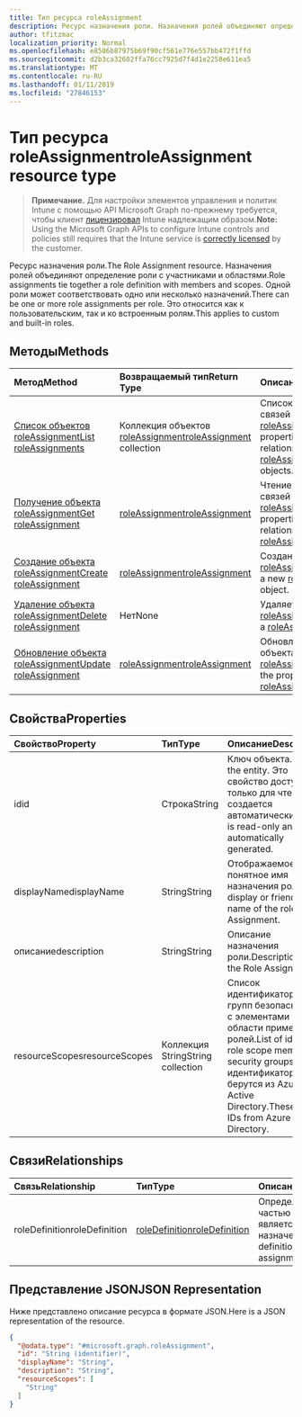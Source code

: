 ```yaml
---
title: Тип ресурса roleAssignment
description: Ресурс назначения роли. Назначения ролей объединяют определение роли с участниками и областями. Одной роли может соответствовать одно или несколько назначений. Это относится как к настраиваемым, так и ко встроенным ролям.
author: tfitzmac
localization_priority: Normal
ms.openlocfilehash: e8506b87975b69f90cf561e776e557bb472f1ffd
ms.sourcegitcommit: d2b3ca32602ffa76cc7925d7f4d1e2258e611ea5
ms.translationtype: MT
ms.contentlocale: ru-RU
ms.lasthandoff: 01/11/2019
ms.locfileid: "27846153"
---
```

# <a name="roleassignment-resource-type"></a><span data-ttu-id="dc4c1-106">Тип ресурса roleAssignment</span><span class="sxs-lookup"><span data-stu-id="dc4c1-106">roleAssignment resource type</span></span>

> <span data-ttu-id="dc4c1-107">**Примечание.** Для настройки элементов управления и политик Intune с помощью API Microsoft Graph по-прежнему требуется, чтобы клиент [лицензировал](https://go.microsoft.com/fwlink/?linkid=839381) Intune надлежащим образом.</span><span class="sxs-lookup"><span data-stu-id="dc4c1-107">**Note:** Using the Microsoft Graph APIs to configure Intune controls and policies still requires that the Intune service is [correctly licensed](https://go.microsoft.com/fwlink/?linkid=839381) by the customer.</span></span>

<span data-ttu-id="dc4c1-108">Ресурс назначения роли.</span><span class="sxs-lookup"><span data-stu-id="dc4c1-108">The Role Assignment resource.</span></span> <span data-ttu-id="dc4c1-109">Назначения ролей объединяют определение роли с участниками и областями.</span><span class="sxs-lookup"><span data-stu-id="dc4c1-109">Role assignments tie together a role definition with members and scopes.</span></span> <span data-ttu-id="dc4c1-110">Одной роли может соответствовать одно или несколько назначений.</span><span class="sxs-lookup"><span data-stu-id="dc4c1-110">There can be one or more role assignments per role.</span></span> <span data-ttu-id="dc4c1-111">Это относится как к пользовательским, так и ко встроенным ролям.</span><span class="sxs-lookup"><span data-stu-id="dc4c1-111">This applies to custom and built-in roles.</span></span>
## <a name="methods"></a><span data-ttu-id="dc4c1-112">Методы</span><span class="sxs-lookup"><span data-stu-id="dc4c1-112">Methods</span></span>
|<span data-ttu-id="dc4c1-113">Метод</span><span class="sxs-lookup"><span data-stu-id="dc4c1-113">Method</span></span>|<span data-ttu-id="dc4c1-114">Возвращаемый тип</span><span class="sxs-lookup"><span data-stu-id="dc4c1-114">Return Type</span></span>|<span data-ttu-id="dc4c1-115">Описание</span><span class="sxs-lookup"><span data-stu-id="dc4c1-115">Description</span></span>|
|:---|:---|:---|
|[<span data-ttu-id="dc4c1-116">Список объектов roleAssignment</span><span class="sxs-lookup"><span data-stu-id="dc4c1-116">List roleAssignments</span></span>](../api/intune-rbac-roleassignment-list.md)|<span data-ttu-id="dc4c1-117">Коллекция объектов [roleAssignment](../resources/intune-rbac-roleassignment.md)</span><span class="sxs-lookup"><span data-stu-id="dc4c1-117">[roleAssignment](../resources/intune-rbac-roleassignment.md) collection</span></span>|<span data-ttu-id="dc4c1-118">Список свойств и связей объектов [roleAssignment](../resources/intune-rbac-roleassignment.md).</span><span class="sxs-lookup"><span data-stu-id="dc4c1-118">List properties and relationships of the [roleAssignment](../resources/intune-rbac-roleassignment.md) objects.</span></span>|
|[<span data-ttu-id="dc4c1-119">Получение объекта roleAssignment</span><span class="sxs-lookup"><span data-stu-id="dc4c1-119">Get roleAssignment</span></span>](../api/intune-rbac-roleassignment-get.md)|[<span data-ttu-id="dc4c1-120">roleAssignment</span><span class="sxs-lookup"><span data-stu-id="dc4c1-120">roleAssignment</span></span>](../resources/intune-rbac-roleassignment.md)|<span data-ttu-id="dc4c1-121">Чтение свойств и связей объекта [roleAssignment](../resources/intune-rbac-roleassignment.md).</span><span class="sxs-lookup"><span data-stu-id="dc4c1-121">Read properties and relationships of the [roleAssignment](../resources/intune-rbac-roleassignment.md) object.</span></span>|
|[<span data-ttu-id="dc4c1-122">Создание объекта roleAssignment</span><span class="sxs-lookup"><span data-stu-id="dc4c1-122">Create roleAssignment</span></span>](../api/intune-rbac-roleassignment-create.md)|[<span data-ttu-id="dc4c1-123">roleAssignment</span><span class="sxs-lookup"><span data-stu-id="dc4c1-123">roleAssignment</span></span>](../resources/intune-rbac-roleassignment.md)|<span data-ttu-id="dc4c1-124">Создание объекта [roleAssignment](../resources/intune-rbac-roleassignment.md).</span><span class="sxs-lookup"><span data-stu-id="dc4c1-124">Create a new [roleAssignment](../resources/intune-rbac-roleassignment.md) object.</span></span>|
|[<span data-ttu-id="dc4c1-125">Удаление объекта roleAssignment</span><span class="sxs-lookup"><span data-stu-id="dc4c1-125">Delete roleAssignment</span></span>](../api/intune-rbac-roleassignment-delete.md)|<span data-ttu-id="dc4c1-126">Нет</span><span class="sxs-lookup"><span data-stu-id="dc4c1-126">None</span></span>|<span data-ttu-id="dc4c1-127">Удаляет объект [roleAssignment](../resources/intune-rbac-roleassignment.md).</span><span class="sxs-lookup"><span data-stu-id="dc4c1-127">Deletes a [roleAssignment](../resources/intune-rbac-roleassignment.md).</span></span>|
|[<span data-ttu-id="dc4c1-128">Обновление объекта roleAssignment</span><span class="sxs-lookup"><span data-stu-id="dc4c1-128">Update roleAssignment</span></span>](../api/intune-rbac-roleassignment-update.md)|[<span data-ttu-id="dc4c1-129">roleAssignment</span><span class="sxs-lookup"><span data-stu-id="dc4c1-129">roleAssignment</span></span>](../resources/intune-rbac-roleassignment.md)|<span data-ttu-id="dc4c1-130">Обновление свойств объекта [roleAssignment](../resources/intune-rbac-roleassignment.md).</span><span class="sxs-lookup"><span data-stu-id="dc4c1-130">Update the properties of a [roleAssignment](../resources/intune-rbac-roleassignment.md) object.</span></span>|

## <a name="properties"></a><span data-ttu-id="dc4c1-131">Свойства</span><span class="sxs-lookup"><span data-stu-id="dc4c1-131">Properties</span></span>
|<span data-ttu-id="dc4c1-132">Свойство</span><span class="sxs-lookup"><span data-stu-id="dc4c1-132">Property</span></span>|<span data-ttu-id="dc4c1-133">Тип</span><span class="sxs-lookup"><span data-stu-id="dc4c1-133">Type</span></span>|<span data-ttu-id="dc4c1-134">Описание</span><span class="sxs-lookup"><span data-stu-id="dc4c1-134">Description</span></span>|
|:---|:---|:---|
|<span data-ttu-id="dc4c1-135">id</span><span class="sxs-lookup"><span data-stu-id="dc4c1-135">id</span></span>|<span data-ttu-id="dc4c1-136">Строка</span><span class="sxs-lookup"><span data-stu-id="dc4c1-136">String</span></span>|<span data-ttu-id="dc4c1-137">Ключ объекта.</span><span class="sxs-lookup"><span data-stu-id="dc4c1-137">Key of the entity.</span></span> <span data-ttu-id="dc4c1-138">Это свойство доступно только для чтения и создается автоматически.</span><span class="sxs-lookup"><span data-stu-id="dc4c1-138">This is read-only and automatically generated.</span></span>|
|<span data-ttu-id="dc4c1-139">displayName</span><span class="sxs-lookup"><span data-stu-id="dc4c1-139">displayName</span></span>|<span data-ttu-id="dc4c1-140">String</span><span class="sxs-lookup"><span data-stu-id="dc4c1-140">String</span></span>|<span data-ttu-id="dc4c1-141">Отображаемое или понятное имя назначения роли.</span><span class="sxs-lookup"><span data-stu-id="dc4c1-141">The display or friendly name of the role Assignment.</span></span>|
|<span data-ttu-id="dc4c1-142">описание</span><span class="sxs-lookup"><span data-stu-id="dc4c1-142">description</span></span>|<span data-ttu-id="dc4c1-143">String</span><span class="sxs-lookup"><span data-stu-id="dc4c1-143">String</span></span>|<span data-ttu-id="dc4c1-144">Описание назначения роли.</span><span class="sxs-lookup"><span data-stu-id="dc4c1-144">Description of the Role Assignment.</span></span>|
|<span data-ttu-id="dc4c1-145">resourceScopes</span><span class="sxs-lookup"><span data-stu-id="dc4c1-145">resourceScopes</span></span>|<span data-ttu-id="dc4c1-146">Коллекция String</span><span class="sxs-lookup"><span data-stu-id="dc4c1-146">String collection</span></span>|<span data-ttu-id="dc4c1-147">Список идентификаторов групп безопасности с элементами области применения ролей.</span><span class="sxs-lookup"><span data-stu-id="dc4c1-147">List of ids of role scope member security groups.</span></span>  <span data-ttu-id="dc4c1-148">Эти идентификаторы берутся из Azure Active Directory.</span><span class="sxs-lookup"><span data-stu-id="dc4c1-148">These are IDs from Azure Active Directory.</span></span>|

## <a name="relationships"></a><span data-ttu-id="dc4c1-149">Связи</span><span class="sxs-lookup"><span data-stu-id="dc4c1-149">Relationships</span></span>
|<span data-ttu-id="dc4c1-150">Связь</span><span class="sxs-lookup"><span data-stu-id="dc4c1-150">Relationship</span></span>|<span data-ttu-id="dc4c1-151">Тип</span><span class="sxs-lookup"><span data-stu-id="dc4c1-151">Type</span></span>|<span data-ttu-id="dc4c1-152">Описание</span><span class="sxs-lookup"><span data-stu-id="dc4c1-152">Description</span></span>|
|:---|:---|:---|
|<span data-ttu-id="dc4c1-153">roleDefinition</span><span class="sxs-lookup"><span data-stu-id="dc4c1-153">roleDefinition</span></span>|[<span data-ttu-id="dc4c1-154">roleDefinition</span><span class="sxs-lookup"><span data-stu-id="dc4c1-154">roleDefinition</span></span>](../resources/intune-rbac-roledefinition.md)|<span data-ttu-id="dc4c1-155">Определение роли, частью которого является это назначение.</span><span class="sxs-lookup"><span data-stu-id="dc4c1-155">Role definition this assignment is part of.</span></span>|

## <a name="json-representation"></a><span data-ttu-id="dc4c1-156">Представление JSON</span><span class="sxs-lookup"><span data-stu-id="dc4c1-156">JSON Representation</span></span>
<span data-ttu-id="dc4c1-157">Ниже представлено описание ресурса в формате JSON.</span><span class="sxs-lookup"><span data-stu-id="dc4c1-157">Here is a JSON representation of the resource.</span></span>
<!-- {
  "blockType": "resource",
  "keyProperty": "id",
  "@odata.type": "microsoft.graph.roleAssignment"
}
-->
``` json
{
  "@odata.type": "#microsoft.graph.roleAssignment",
  "id": "String (identifier)",
  "displayName": "String",
  "description": "String",
  "resourceScopes": [
    "String"
  ]
}
```



